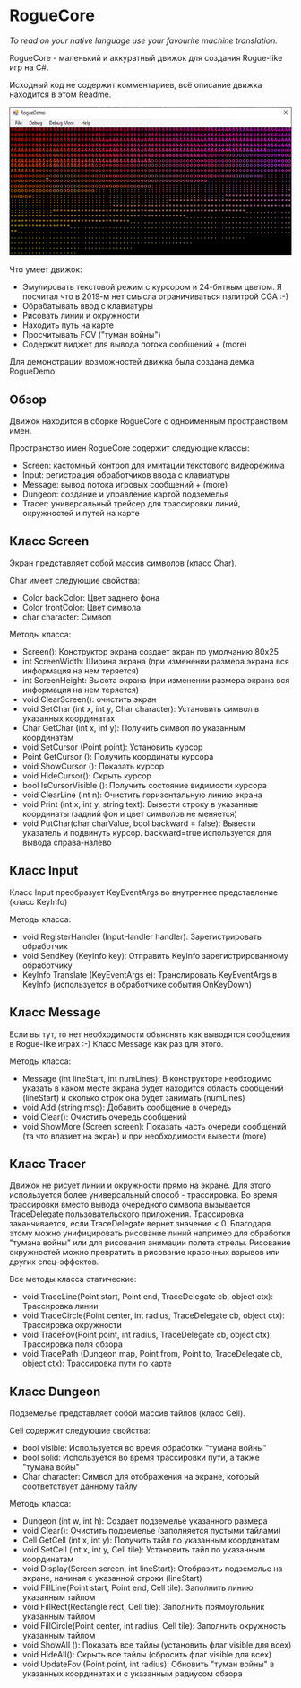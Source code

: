 ﻿# RogueCore

_To read on your native language use your favourite machine translation._

RogueCore - маленький и аккуратный движок для создания Rogue-like игр на C#.

Исходный код не содержит комментариев, всё описание движка находится в этом Readme.

![Colors](/Images/RogueCoreColors.png)

Что умеет движок:
- Эмулировать текстовой режим с курсором и 24-битным цветом. Я посчитал что в 2019-м нет смысла ограничиваться палитрой CGA :-)
- Обрабатывать ввод с клавиатуры
- Рисовать линии и окружности
- Находить путь на карте
- Просчитывать FOV ("туман войны")
- Содержит виджет для вывода потока сообщений + (more)

Для демонстрации возможностей движка была создана демка RogueDemo.

## Обзор

Движок находится в сборке RogueCore с одноименным пространством имен.

Пространство имен RogueCore содержит следующие классы:
- Screen: кастомный контрол для имитации текстового видеорежима
- Input: регистрация обработчиков ввода с клавиатуры
- Message: вывод потока игровых сообщений + (more)
- Dungeon: создание и управление картой подземелья
- Tracer: универсальный трейсер для трассировки линий, окружностей и путей на карте

## Класс Screen

Экран представляет собой массив символов (класс Char).

Char имеет следующие свойства:
- Color backColor: Цвет заднего фона
- Color frontColor: Цвет символа
- char character: Символ

Методы класса:

- Screen(): Конструктор экрана создает экран по умолчанию 80x25
- int ScreenWidth: Ширина экрана (при изменении размера экрана вся информация на нем теряется)
- int ScreenHeight: Высота экрана (при изменении размера экрана вся информация на нем теряется)
- void ClearScreen(): очистить экран
- void SetChar (int x, int y, Char character): Установить символ в указанных координатах
- Char GetChar (int x, int y): Получить символ по указанным координатам
- void SetCursor (Point point): Установить курсор
- Point GetCursor (): Получить координаты курсора
- void ShowCursor (): Показать курсор
- void HideCursor(): Скрыть курсор
- bool IsCursorVisible (): Получить состояние видимости курсора
- void ClearLine (int n): Очистить горизонтальную линию экрана
- void Print (int x, int y, string text): Вывести строку в указанные координаты (задний фон и цвет символов не меняется)
- void PutChar(char charValue, bool backward = false): Вывести указатель и подвинуть курсор. backward=true используется для вывода справа-налево

## Класс Input

Класс Input преобразует KeyEventArgs во внутреннее представление (класс KeyInfo)

Методы класса:

- void RegisterHandler (InputHandler handler): Зарегистрировать обработчик
- void SendKey (KeyInfo key): Отправить KeyInfo зарегистрированному обработчику
- KeyInfo Translate (KeyEventArgs e): Транслировать KeyEventArgs в KeyInfo (используется в обработчике события OnKeyDown)

## Класс Message

Если вы тут, то нет необходимости объяснять как выводятся сообщения в Rogue-like играх :-) Класс Message как раз для этого.

Методы класса:

- Message (int lineStart, int numLines): В конструкторе необходимо указать в каком месте экрана будет находится область сообщений (lineStart) и сколько строк она будет занимать (numLines)
- void Add (string msg): Добавить сообщение в очередь
- void Clear(): Очистить очередь сообщений
- void ShowMore (Screen screen): Показать часть очереди сообщений (та что влазиет на экран) и при необходимости вывести (more)

## Класс Tracer

Движок не рисует линии и окружности прямо на экране. Для этого используется более универсальный способ - трассировка.
Во время трассировки вместо вывода очередного символа вызывается TraceDelegate пользовательского приложения. Трассировка заканчивается, если TraceDelegate вернет значение < 0.
Благодаря этому можно унифицировать рисование линий например для обработки "тумана войны" или для рисования анимации полета стрелы.
Рисование окружностей можно превратить в рисование красочных взрывов или других спец-эффектов.

Все методы класса статические:

- void TraceLine(Point start, Point end, TraceDelegate cb, object ctx): Трассировка линии
- void TraceCircle(Point center, int radius, TraceDelegate cb, object ctx): Трассировка окружности
- void TraceFov(Point point, int radius, TraceDelegate cb, object ctx): Трассировка поля обзора
- void TracePath (Dungeon map, Point from, Point to, TraceDelegate cb, object ctx): Трассировка пути по карте

## Класс Dungeon

Подземелье представляет собой массив тайлов (класс Cell).

Cell содержит следуюшие свойства:
- bool visible: Используется во время обработки "тумана войны"
- bool solid: Используется во время трассировки пути, а также "тумана войы"
- Char character: Символ для отображения на экране, который соответствует данному тайлу

Методы класса:

- Dungeon (int w, int h): Создает подземелье указанного размера
- void Clear(): Очистить подземелье (заполняется пустыми тайлами)
- Cell GetCell (int x, int y): Получить тайл по указанным координатам
- void SetCell (int x, int y, Cell tile): Установить тайл по указанным координатам
- void Display(Screen screen, int lineStart): Отобразить подземелье на экране, начиная с указанной строки (lineStart)
- void FillLine(Point start, Point end, Cell tile): Заполнить линию указанным тайлом
- void FillRect(Rectangle rect, Cell tile): Заполнить прямоугольник указанным тайлом
- void FillCircle(Point center, int radius, Cell tile): Заполнить окружность указанным тайлом
- void ShowAll (): Показать все тайлы (установить флаг visible для всех)
- void HideAll(): Скрыть все тайлы (сбросить флаг visible для всех)
- void UpdateFov (Point point, int radius): Обновить "туман войны" в указанных координатах и с указанным радиусом обзора
